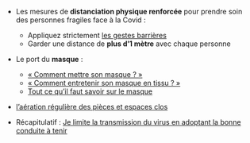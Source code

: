 * Les mesures de **distanciation physique renforcée** pour prendre soin des personnes fragiles face à la Covid :

  * Appliquez strictement [les gestes barrières](https://www.gouvernement.fr/sites/default/files/affiche_-_gestes_barrieres.pdf)
  * Garder une distance de **plus d’1 mètre** avec chaque personne

* Le port du **masque** :
  * [« Comment mettre son masque ? »](https://www.youtube.com/watch?v=1bEzmzdHvJw)
  * [« Comment entretenir son masque en tissu ? »](https://www.youtube.com/watch?v=ZoryOURBGkE)
  * [Tout ce qu’il faut savoir sur le masque](https://solidarites-sante.gouv.fr/IMG/pdf/affiche_masque_mode_d_emploi.pdf)
* [l’aération régulière des pièces et espaces clos](https://solidarites-sante.gouv.fr/IMG/pdf/covid-19-aeration-ventilation-climatisation.pdf)
* Récapitulatif : [Je limite la transmission du virus en adoptant la bonne conduite à tenir](https://solidarites-sante.gouv.fr/IMG/pdf/fiche_grand_public.pdf)
